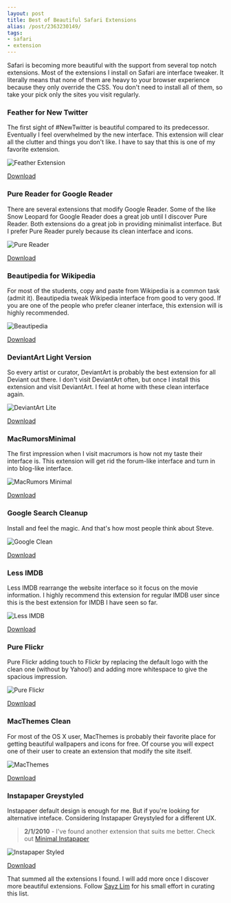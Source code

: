 ```yaml
---
layout: post
title: Best of Beautiful Safari Extensions
alias: /post/2363230149/
tags:
- safari
- extension
---
```

Safari is becoming more beautiful with the support from several top notch extensions. Most of the extensions I install on Safari are interface tweaker. It literally means that none of them are heavy to your browser experience because they only override the CSS. You don't need to install all of them, so take your pick only the sites you visit regularly.

### Feather for New Twitter
The first sight of #NewTwitter is beautiful compared to its predecessor. Eventually I feel overwhelmed by the new interface. This extension will clear all the clutter and things you don't like. I have to say that this is one of my favorite extension.

![Feather Extension](http://images.sayzlim.net/2010/12/extension_feather.jpg)

[Download](http://chrismasterson.me/feather/)

### Pure Reader for Google Reader
There are several extensions that modify Google Reader. Some of the like Snow Leopard for Google Reader does a great job until I discover Pure Reader. Both extensions do a great job in providing minimalist interface. But I prefer Pure Reader purely because its clean interface and icons.

![Pure Reader](http://images.sayzlim.net/2010/12/extension_purereader.jpg)

[Download](http://nadesign.net/safari/)

### Beautipedia for Wikipedia
For most of the students, copy and paste from Wikipedia is a common task (admit it). Beautipedia tweak Wikipedia interface from good to very good. If you are one of the people who prefer cleaner interface, this extension will is highly recommended.

![Beautipedia](http://images.sayzlim.net/2010/12/extension_beautipedia.jpg)

[Download](http://davidbenjones.com/)

### DeviantArt Light Version
So every artist or curator, DeviantArt is probably the best extension for all Deviant out there. I don't visit DeviantArt often, but once I install this extension and visit DeviantArt. I feel at home with these clean interface again.

![DeviantArt Lite](http://images.sayzlim.net/2010/12/extension_deviantart.jpg)

[Download](http://d.pr/VYnL)

### MacRumorsMinimal
The first impression when I visit macrumors is how not my taste their interface is. This extension will get rid the forum-like interface and turn in into blog-like interface.

![MacRumors Minimal](http://images.sayzlim.net/2010/12/extension_macrumors.jpg)

[Download](http://cornellcampbell.com/extensions/)

### Google Search Cleanup
Install and feel the magic. And that's how most people think about Steve.

![Google Clean](http://images.sayzlim.net/2010/12/extension_google.jpg)

[Download](http://sites.google.com/site/mfrelink/)

### Less IMDB
Less IMDB rearrange the website interface so it focus on the movie information. I highly recommend this extension for regular IMDB user since this is the best extension for IMDB I have seen so far.

![Less IMDB](http://images.sayzlim.net/2010/12/extension_imdb.jpg)

[Download](http://quoteunquoteapps.com/)

### Pure Flickr
Pure Flickr adding touch to Flickr by replacing the default logo with the clean one (without by Yahoo!) and adding more whitespace to give the spacious impression.

![Pure Flickr](http://images.sayzlim.net/2010/12/extension_flickr.jpg)

[Download](http://nadesign.net/safari)

### MacThemes Clean
For most of the OS X user, MacThemes is probably their favorite place for getting beautiful wallpapers and icons for free. Of course you will expect one of their user to create an extension that modify the site itself.

![MacThemes](http://images.sayzlim.net/2010/12/extension_macthemes.jpg)

[Download](http://d.pr/SpPq)

### Instapaper Greystyled
Instapaper default design is enough for me. But if you're looking for alternative inteface. Considering Instapaper Greystyled for a different UX.

> **2/1/2010** - I've found another extension that suits me better. Check out [Minimal Instapaper](http://richardkall.se/safari-extension/minimal-instapaper)

![Instapaper Styled](http://images.sayzlim.net/2010/12/extension_instapaper.jpg)

[Download](http://d.pr/Ffnl)

That summed all the extensions I found. I will add more once I discover more beautiful extensions. Follow <a href="http://twitter.com/sayzlim">Sayz Lim</a> for his small effort in curating this list.